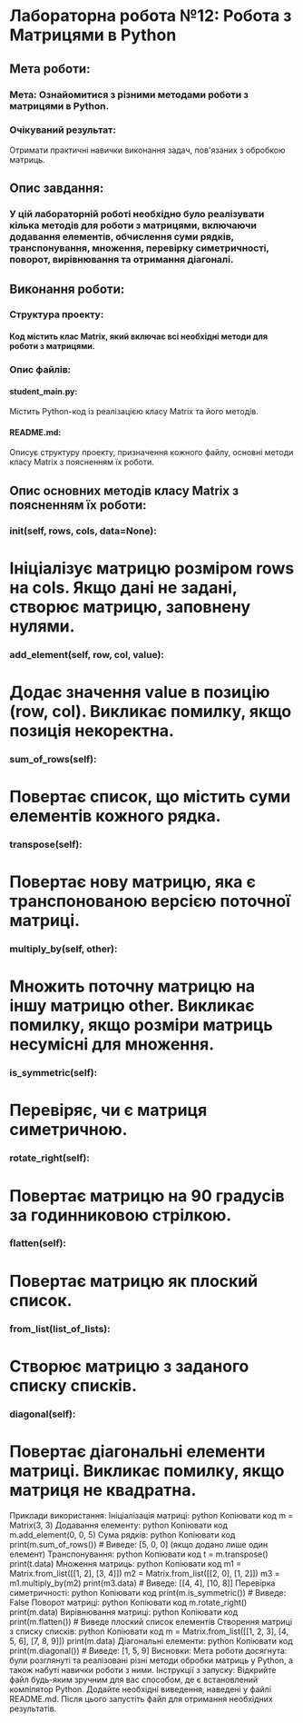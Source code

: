 # Лабораторна робота №12: Робота з Матрицями в Python
## Мета роботи:
### Мета: Ознайомитися з різними методами роботи з матрицями в Python.

### Очікуваний результат:
Отримати практичні навички виконання задач, пов'язаних з обробкою матриць.

## Опис завдання:
### У цій лабораторній роботі необхідно було реалізувати кілька методів для роботи з матрицями, включаючи додавання елементів, обчислення суми рядків, транспонування, множення, перевірку симетричності, поворот, вирівнювання та отримання діагоналі.
## Виконання роботи:
### Структура проекту:
#### Код містить клас Matrix, який включає всі необхідні методи для роботи з матрицями.
### Опис файлів:
#### student_main.py:
Містить Python-код із реалізацією класу Matrix та його методів.

#### README.md:
Описує структуру проекту, призначення кожного файлу, основні методи класу Matrix з поясненням їх роботи.

## Опис основних методів класу Matrix з поясненням їх роботи:
### __init__(self, rows, cols, data=None):
# Ініціалізує матрицю розміром rows на cols. Якщо дані не задані, створює матрицю, заповнену нулями.

### add_element(self, row, col, value):
# Додає значення value в позицію (row, col). Викликає помилку, якщо позиція некоректна.

### sum_of_rows(self):
# Повертає список, що містить суми елементів кожного рядка.

### transpose(self):
# Повертає нову матрицю, яка є транспонованою версією поточної матриці.

### multiply_by(self, other):
# Множить поточну матрицю на іншу матрицю other. Викликає помилку, якщо розміри матриць несумісні для множення.

### is_symmetric(self):
# Перевіряє, чи є матриця симетричною.

### rotate_right(self):
# Повертає матрицю на 90 градусів за годинниковою стрілкою.

### flatten(self):
# Повертає матрицю як плоский список.

### from_list(list_of_lists):
# Створює матрицю з заданого списку списків.

### diagonal(self):
# Повертає діагональні елементи матриці. Викликає помилку, якщо матриця не квадратна.

Приклади використання:
Ініціалізація матриці:
python
Копіювати код
m = Matrix(3, 3)
Додавання елементу:
python
Копіювати код
m.add_element(0, 0, 5)
Сума рядків:
python
Копіювати код
print(m.sum_of_rows())  # Виведе: [5, 0, 0] (якщо додано лише один елемент)
Транспонування:
python
Копіювати код
t = m.transpose()
print(t.data)
Множення матриць:
python
Копіювати код
m1 = Matrix.from_list([[1, 2], [3, 4]])
m2 = Matrix.from_list([[2, 0], [1, 2]])
m3 = m1.multiply_by(m2)
print(m3.data)  # Виведе: [[4, 4], [10, 8]]
Перевірка симетричності:
python
Копіювати код
print(m.is_symmetric())  # Виведе: False
Поворот матриці:
python
Копіювати код
m.rotate_right()
print(m.data)
Вирівнювання матриці:
python
Копіювати код
print(m.flatten())  # Виведе плоский список елементів
Створення матриці з списку списків:
python
Копіювати код
m = Matrix.from_list([[1, 2, 3], [4, 5, 6], [7, 8, 9]])
print(m.data)
Діагональні елементи:
python
Копіювати код
print(m.diagonal())  # Виведе: [1, 5, 9]
Висновки:
Мета роботи досягнута: були розглянуті та реалізовані різні методи обробки матриць у Python, а також набуті навички роботи з ними.
Інструкції з запуску:
Відкрийте файл будь-яким зручним для вас способом, де є встановлений компілятор Python. Додайте необхідні виведення, наведені у файлі README.md. Після цього запустіть файл для отримання необхідних результатів.
